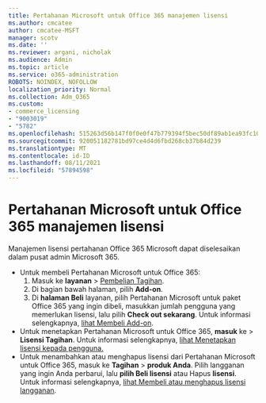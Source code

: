 ```yaml
---
title: Pertahanan Microsoft untuk Office 365 manajemen lisensi
ms.author: cmcatee
author: cmcatee-MSFT
manager: scotv
ms.date: ''
ms.reviewer: argani, nicholak
ms.audience: Admin
ms.topic: article
ms.service: o365-administration
ROBOTS: NOINDEX, NOFOLLOW
localization_priority: Normal
ms.collection: Adm_O365
ms.custom:
- commerce_licensing
- "9003019"
- "5782"
ms.openlocfilehash: 515263d56b147f0f0e0f47b779394f5bec50df89ab1ea93fc1042384270a2ba3
ms.sourcegitcommit: 920051182781bd97ce4d4d6fbd268cb37b84d239
ms.translationtype: MT
ms.contentlocale: id-ID
ms.lasthandoff: 08/11/2021
ms.locfileid: "57894598"
---
```

# <a name="microsoft-defender-for-office-365-license-management"></a>Pertahanan Microsoft untuk Office 365 manajemen lisensi

Manajemen lisensi pertahanan Office 365 Microsoft dapat diselesaikan dalam pusat admin Microsoft 365.

- Untuk membeli Pertahanan Microsoft untuk Office 365:
    1. Masuk ke **layanan**  >  [Pembelian Tagihan](https://go.microsoft.com/fwlink/p/?linkid=868433).
    2. Di bagian bawah halaman, pilih **Add-on**.
    3. Di **halaman Beli** layanan, pilih Pertahanan Microsoft untuk paket Office 365 yang ingin dibeli, masukkan jumlah pengguna yang memerlukan lisensi, lalu pilih **Check out sekarang**. Untuk informasi selengkapnya, [lihat Membeli Add-on](https://docs.microsoft.com/microsoft-365/commerce/buy-or-edit-an-add-on).
- Untuk menetapkan Pertahanan Microsoft untuk Office 365, **masuk** ke  >  **Lisensi Tagihan**. Untuk informasi selengkapnya, [lihat Menetapkan lisensi kepada pengguna.](https://docs.microsoft.com/microsoft-365/admin/manage/assign-licenses-to-users)
- Untuk menambahkan atau menghapus lisensi dari Pertahanan Microsoft untuk Office 365, masuk ke **Tagihan**  >  **produk Anda**. Pilih langganan yang ingin Anda perbarui, lalu **pilih Beli lisensi** atau Hapus **lisensi**. Untuk informasi selengkapnya, [lihat Membeli atau menghapus lisensi langganan](https://docs.microsoft.com/microsoft-365/commerce/licenses/buy-licenses).